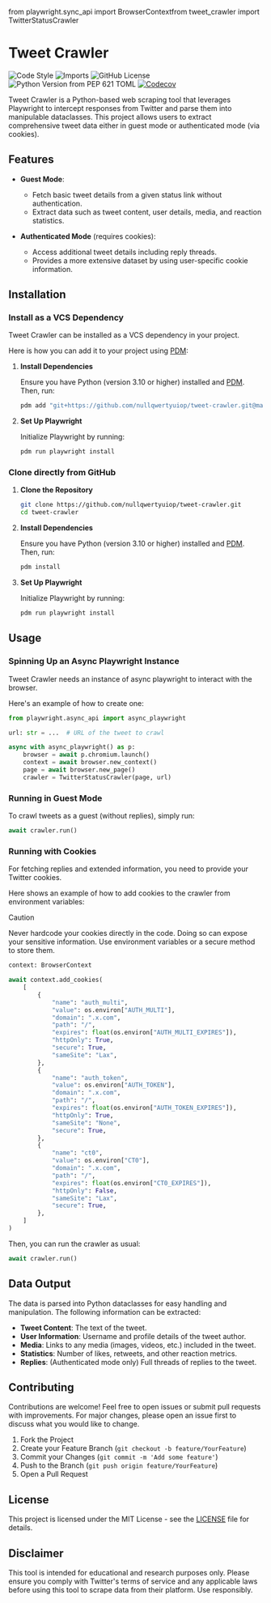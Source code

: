 from playwright.sync_api import BrowserContextfrom tweet_crawler import TwitterStatusCrawler

# Tweet Crawler

![Code Style](https://img.shields.io/badge/code%20style-black-000000.svg)
![Imports](https://img.shields.io/badge/%20imports-isort-%231674b1?style=flat&labelColor=ef8336)
![GitHub License](https://img.shields.io/github/license/nullqwertyuiop/tweet-crawler)
![Python Version from PEP 621 TOML](https://img.shields.io/python/required-version-toml?tomlFilePath=https%3A%2F%2Fraw.githubusercontent.com%2Fnullqwertyuiop%2Ftweet-crawler%2Frefs%2Fheads%2Fmain%2Fpyproject.toml)
[![Codecov](https://img.shields.io/codecov/c/github/nullqwertyuiop/tweet-crawler)](https://codecov.io/gh/nullqwertyuiop/tweet-crawler)

Tweet Crawler is a Python-based web scraping tool that leverages Playwright to intercept responses from Twitter and parse them into manipulable dataclasses. This project allows users to extract comprehensive tweet data either in guest mode or authenticated mode (via cookies).

## Features

- **Guest Mode**:
    - Fetch basic tweet details from a given status link without authentication.
    - Extract data such as tweet content, user details, media, and reaction statistics.

- **Authenticated Mode** (requires cookies):
    - Access additional tweet details including reply threads.
    - Provides a more extensive dataset by using user-specific cookie information.

## Installation

### Install as a VCS Dependency

Tweet Crawler can be installed as a VCS dependency in your project.

Here is how you can add it to your project using [PDM](https://pdm-project.org/):

1. **Install Dependencies**

   Ensure you have Python (version 3.10 or higher) installed and [PDM](https://pdm-project.org/). Then, run:

   ```bash
   pdm add "git+https://github.com/nullqwertyuiop/tweet-crawler.git@main"
   ```

2. **Set Up Playwright**

   Initialize Playwright by running:

   ```bash
   pdm run playwright install
   ```

### Clone directly from GitHub

1. **Clone the Repository**

   ```bash
   git clone https://github.com/nullqwertyuiop/tweet-crawler.git
   cd tweet-crawler
   ```

2. **Install Dependencies**

   Ensure you have Python (version 3.10 or higher) installed and [PDM](https://pdm-project.org/). Then, run:

   ```bash
   pdm install
   ```

3. **Set Up Playwright**

   Initialize Playwright by running:

   ```bash
   pdm run playwright install
   ```

## Usage

### Spinning Up an Async Playwright Instance

Tweet Crawler needs an instance of async playwright to interact with the browser.

Here's an example of how to create one:

```python
from playwright.async_api import async_playwright

url: str = ...  # URL of the tweet to crawl

async with async_playwright() as p:
    browser = await p.chromium.launch()
    context = await browser.new_context()
    page = await browser.new_page()
    crawler = TwitterStatusCrawler(page, url)
```

### Running in Guest Mode

To crawl tweets as a guest (without replies), simply run:

```python
await crawler.run()
```

### Running with Cookies

For fetching replies and extended information, you need to provide your Twitter cookies.

Here shows an example of how to add cookies to the crawler from environment variables:

> [!CAUTION]
> Never hardcode your cookies directly in the code. Doing so can expose your sensitive information.
> Use environment variables or a secure method to store them.

```python
context: BrowserContext

await context.add_cookies(
    [
        {
            "name": "auth_multi",
            "value": os.environ["AUTH_MULTI"],
            "domain": ".x.com",
            "path": "/",
            "expires": float(os.environ["AUTH_MULTI_EXPIRES"]),
            "httpOnly": True,
            "secure": True,
            "sameSite": "Lax",
        },
        {
            "name": "auth_token",
            "value": os.environ["AUTH_TOKEN"],
            "domain": ".x.com",
            "path": "/",
            "expires": float(os.environ["AUTH_TOKEN_EXPIRES"]),
            "httpOnly": True,
            "sameSite": "None",
            "secure": True,
        },
        {
            "name": "ct0",
            "value": os.environ["CT0"],
            "domain": ".x.com",
            "path": "/",
            "expires": float(os.environ["CT0_EXPIRES"]),
            "httpOnly": False,
            "sameSite": "Lax",
            "secure": True,
        },
    ]
)
```

Then, you can run the crawler as usual:

```python
await crawler.run()
```

## Data Output

The data is parsed into Python dataclasses for easy handling and manipulation. The following information can be extracted:

- **Tweet Content**: The text of the tweet.
- **User Information**: Username and profile details of the tweet author.
- **Media**: Links to any media (images, videos, etc.) included in the tweet.
- **Statistics**: Number of likes, retweets, and other reaction metrics.
- **Replies**: (Authenticated mode only) Full threads of replies to the tweet.

## Contributing

Contributions are welcome! Feel free to open issues or submit pull requests with improvements. For major changes, please open an issue first to discuss what you would like to change.

1. Fork the Project
2. Create your Feature Branch (`git checkout -b feature/YourFeature`)
3. Commit your Changes (`git commit -m 'Add some feature'`)
4. Push to the Branch (`git push origin feature/YourFeature`)
5. Open a Pull Request

## License

This project is licensed under the MIT License - see the [LICENSE](LICENSE) file for details.

## Disclaimer

This tool is intended for educational and research purposes only. Please ensure you comply with Twitter's terms of service and any applicable laws before using this tool to scrape data from their platform. Use responsibly.
